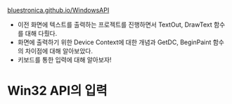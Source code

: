 [bluestronica.github.io/WindowsAPI](https://bluestronica.github.io/WindowsAPI)
- 이전 화면에 텍스트를 출력하는 프로젝트를 진행하면서 TextOut, DrawText 함수를 대해 다뤘다.
- 화면에 출력하기 위한 Device Context에 대한 개념과 GetDC, BeginPaint 함수의 차이점에 대해 알아보았다.
- 키보드를 통한 입력에 대해 알아보자!

# Win32 API의 입력
































